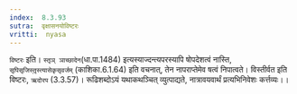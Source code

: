```yaml
---
index:  8.3.93
sutra:  वृक्षासनयोविष्टरः
vritti:  nyasa
---
```


`विष्टरः` इति। `स्तृञ् ञाच्छादेन`(धा.पा.1484) इत्यस्याज्दन्त्यपरस्यापि षोपदेशत्वं नास्ति, `सृपिसृजिस्तृ़स्त्यासेकृसृवर्जम्` (काशिका.6.1.64) इति वचनात्, तेन नापराप्तेमेव षत्वं निपात्वते। विस्तीर्वत इति विष्टरः, `ऋदोरप` (3.3.57)। रूढिशब्दोऽयं यथाकथञ्चित् व्युत्पाद्यते, नात्रावयवार्थं प्रत्यभिनिवेशः कर्त्तव्यः।।

